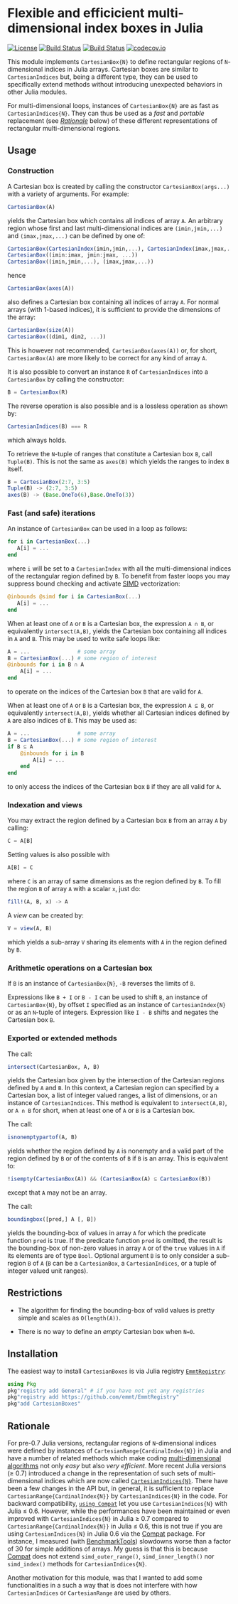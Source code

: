 # Flexible and efficicient multi-dimensional index boxes in Julia

[![License](http://img.shields.io/badge/license-MIT-brightgreen.svg?style=flat)](LICENSE.md)
[![Build Status](https://github.com/emmt/CartesianBoxes.jl/actions/workflows/CI.yml/badge.svg?branch=master)](https://github.com/emmt/CartesianBoxes.jl/actions/workflows/CI.yml?query=branch%3Amaster)
[![Build Status](https://ci.appveyor.com/api/projects/status/github/emmt/CartesianBoxes.jl?branch=master)](https://ci.appveyor.com/project/emmt/CartesianBoxes-jl/branch/master)
[![codecov.io](http://codecov.io/github/emmt/CartesianBoxes.jl/coverage.svg?branch=master)](http://codecov.io/github/emmt/CartesianBoxes.jl?branch=master)

This module implements `CartesianBox{N}` to define rectangular regions of
`N`-dimensional indices in Julia arrays. Cartesian boxes are similar to
`CartesianIndices` but, being a different type, they can be used to
specifically extend methods without introducing unexpected behaviors in other
Julia modules.

For multi-dimensional loops, instances of `CartesianBox{N}` are as fast as
`CartesianIndices{N}`. They can thus be used as a *fast* and *portable*
replacement (see [*Rationale*](#rationale) below) of these different
representations of rectangular multi-dimensional regions.


## Usage

### Construction

A Cartesian box is created by calling the constructor `CartesianBox(args...)`
with a variety of arguments. For example:

```julia
CartesianBox(A)
```

yields the Cartesian box which contains all indices of array `A`. An arbitrary
region whose first and last multi-dimensional indices are `(imin,jmin,...)` and
`(imax,jmax,...)` can be defined by one of:

```julia
CartesianBox(CartesianIndex(imin,jmin,...), CartesianIndex(imax,jmax,...))
CartesianBox((imin:imax, jmin:jmax, ...))
CartesianBox((imin,jmin,...), (imax,jmax,...))
```

hence

```julia
CartesianBox(axes(A))
```

also defines a Cartesian box containing all indices of array `A`. For normal
arrays (with 1-based indices), it is sufficient to provide the dimensions of
the array:

```julia
CartesianBox(size(A))
CartesianBox((dim1, dim2, ...))
```

This is however not recommended, `CartesianBox(axes(A))` or, for short,
`CartesianBox(A)` are more likely to be correct for any kind of array `A`.

It is also possible to convert an instance `R` of `CartesianIndices` into a
`CartesianBox` by calling the constructor:

```julia
B = CartesianBox(R)
```

The reverse operation is also possible and is a lossless operation as shown by:

```julia
CartesianIndices(B) === R
```

which always holds.

To retrieve the `N`-tuple of ranges that constitute a Cartesian box `B`, call
`Tuple(B)`. This is not the same as `axes(B)` which yields the ranges to index
`B` itself.


```julia
B = CartesianBox(2:7, 3:5)
Tuple(B) -> (2:7, 3:5)
axes(B) -> (Base.OneTo(6),Base.OneTo(3))
```


### Fast (and safe) iterations

An instance of `CartesianBox` can be used in a loop as follows:

```julia
for i in CartesianBox(...)
   A[i] = ...
end
```

where `i` will be set to a `CartesianIndex` with all the multi-dimensional
indices of the rectangular region defined by `B`. To benefit from faster loops
you may suppress bound checking and activate
[SIMD](https://fr.wikipedia.org/wiki/Single_instruction_multiple_data)
vectorization:

```julia
@inbounds @simd for i in CartesianBox(...)
   A[i] = ...
end
```

When at least one of `A` or `B` is a Cartesian box, the expression `A ∩ B`, or
equivalently `intersect(A,B)`, yields the Cartesian box containing all indices
in `A` and `B`. This may be used to write safe loops like:

```julia
A = ...               # some array
B = CartesianBox(...) # some region of interest
@inbounds for i in B ∩ A
    A[i] = ...
end
```

to operate on the indices of the Cartesian box `B` that are valid for `A`.

When at least one of `A` or `B` is a Cartesian box, the expression `A ⊆ B`, or
equivalently `intersect(A,B)`, yields whether all Cartesian indices defined by
`A` are also indices of `B`. This may be used as:

```julia
A = ...               # some array
B = CartesianBox(...) # some region of interest
if B ⊆ A
    @inbounds for i in B
        A[i] = ...
    end
end
```

to only access the indices of the Cartesian box `B` if they are all valid for
`A`.


### Indexation and views

You may extract the region defined by a Cartesian box `B` from an array `A` by
calling:

```julia
C = A[B]
```

Setting values is also possible with

```julia
A[B] = C
```

where `C` is an array of same dimensions as the region defined by `B`. To fill
the region `B` of array `A` with a scalar `x`, just do:

```julia
fill!(A, B, x) -> A
```

A *view* can be created by:

```julia
V = view(A, B)
```

which yields a sub-array `V` sharing its elements with `A` in the region
defined by `B`.

### Arithmetic operations on a Cartesian box

If `B` is an instance of `CartesianBox{N}`, `-B` reverses the limits of `B`.

Expressions like `B + I` or `B - I` can be used to shift `B`, an instance of
`CartesianBox{N}`, by offset `I` specified as an instance of
`CartesianIndex{N}` or as an `N`-tuple of integers. Expression like `I - B`
shifts and negates the Cartesian box `B`.


### Exported or extended methods

The call:

```julia
intersect(CartesianBox, A, B)
```

yields the Cartesian box given by the intersection of the Cartesian regions
defined by `A` and `B`. In this context, a Cartesian region can specified by a
Cartesian box, a list of integer valued ranges, a list of dimensions, or an
instance of `CartesianIndices`. This method is equivalent to `intersect(A,B)`,
or `A ∩ B` for short, when at least one of `A` or `B` is a Cartesian box.

The call:

```julia
isnonemptypartof(A, B)
```

yields whether the region defined by `A` is nonempty and a valid part of the
region defined by `B` or of the contents of `B` if `B` is an array. This is
equivalent to:

```julia
!isempty(CartesianBox(A)) && (CartesianBox(A) ⊆ CartesianBox(B))
```

except that `A` may not be an array.

The call:

```julia
boundingbox([pred,] A [, B])
```

yields the bounding-box of values in array `A` for which the predicate function
`pred` is true. If the predicate function `pred` is omitted, the result is the
bounding-box of non-zero values in array `A` or of the `true` values in `A` if
its elements are of type `Bool`. Optional argument `B` is to only consider a
sub-region `B` of `A` (`B` can be a `CartesianBox`, a `CartesianIndices`, or a
tuple of integer valued unit ranges).


## Restrictions

* The algorithm for finding the bounding-box of valid values is pretty simple
  and scales as `O(length(A))`.

* There is no way to define an *empty* Cartesian box when `N=0`.


## Installation

The easiest way to install `CartesianBoxes` is via Julia registry
[`EmmtRegistry`](https://github.com/emmt/EmmtRegistry):

```julia
using Pkg
pkg"registry add General" # if you have not yet any registries
pkg"registry add https://github.com/emmt/EmmtRegistry"
pkg"add CartesianBoxes"
```


## Rationale

For pre-0.7 Julia versions, rectangular regions of `N`-dimensional indices were
defined by instances of `CartesianRange{CardinalIndex{N}}` in Julia and have a
number of related methods which make coding [multi-dimensional
algorithms](https://julialang.org/blog/2016/02/iteration) not only *easy* but
also *very efficient*. More recent Julia versions (≥ 0.7) introduced a change
in the representation of such sets of multi-dimensional indices which are now
called
[`CartesianIndices{N}`](https://github.com/JuliaLang/julia/issues/20974). There
have been a few changes in the API but, in general, it is sufficient to replace
`CartesianRange{CardinalIndex{N}}` by `CartesianIndices{N}` in the code. For
backward compatibility, [`using
Compat`](https://github.com/JuliaLang/Compat.jl) let you use
`CartesianIndices{N}` with Julia ≤ 0.6. However, while the performances have
been maintained or even improved with `CartesianIndices{N}` in Julia ≥ 0.7
compared to `CartesianRange{CardinalIndex{N}}` in Julia ≤ 0.6, this is not true
if you are using `CartesianIndices{N}` in Julia 0.6 via the
[Compat](https://github.com/JuliaLang/Compat.jl) package. For instance, I
measured (with [BenchmarkTools](http://github.com/JuliaCI/BenchmarkTools.jl))
slowdowns worse than a factor of 30 for simple additions of arrays. My guess is
that this is because [Compat](https://github.com/JuliaLang/Compat.jl) does not
extend `simd_outer_range()`, `simd_inner_length()` nor `simd_index()` methods
for `CartesianIndices{N}`.

Another motivation for this module, was that I wanted to add some
functionalities in a such a way that is does not interfere with how
`CartesianIndices` or `CartesianRange` are used by others.
